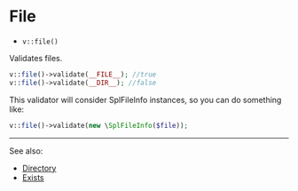 # File

- `v::file()`

Validates files.

```php
v::file()->validate(__FILE__); //true
v::file()->validate(__DIR__); //false
```

This validator will consider SplFileInfo instances, so you can do something like:

```php
v::file()->validate(new \SplFileInfo($file));
```

***
See also:

  * [Directory](Directory.md)
  * [Exists](Exists.md)
